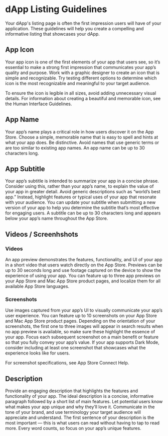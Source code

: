 # dApp Listing Guidelines

Your dApp's listing page is often the first impression users will have of your application. These guidelines will help you create a compelling and informative listing that showcases your dApp.

## App Icon

Your app icon is one of the first elements of your app that users see, so it’s essential to make a strong first impression that communicates your app’s quality and purpose. Work with a graphic designer to create an icon that is simple and recognizable. Try testing different options to determine which icon is the most recognizable and meaningful to your target audience.

To ensure the icon is legible in all sizes, avoid adding unnecessary visual details. For information about creating a beautiful and memorable icon, see the Human Interface Guidelines.

## App Name

Your app’s name plays a critical role in how users discover it on the App Store. Choose a simple, memorable name that is easy to spell and hints at what your app does. Be distinctive. Avoid names that use generic terms or are too similar to existing app names. An app name can be up to 30 characters long.

## App Subtitle

Your app’s subtitle is intended to summarize your app in a concise phrase. Consider using this, rather than your app’s name, to explain the value of your app in greater detail. Avoid generic descriptions such as “world’s best app.” Instead, highlight features or typical uses of your app that resonate with your audience. You can update your subtitle when submitting a new version of your app to help you determine the subtitle that’s most effective for engaging users. A subtitle can be up to 30 characters long and appears below your app’s name throughout the App Store.

## Videos / Screenhshots

### Videos

An app preview demonstrates the features, functionality, and UI of your app in a short video that users watch directly on the App Store. Previews can be up to 30 seconds long and use footage captured on the device to show the experience of using your app. You can feature up to three app previews on your App Store and Mac App Store product pages, and localize them for all available App Store languages.

### Screenshots

Use images captured from your app’s UI to visually communicate your app’s user experience. You can feature up to 10 screenshots on your App Store and Mac App Store product pages. Depending on the orientation of your screenshots, the first one to three images will appear in search results when no app preview is available, so make sure these highlight the essence of your app. Focus each subsequent screenshot on a main benefit or feature so that you fully convey your app’s value. If your app supports Dark Mode, consider including at least one screenshot that showcases what the experience looks like for users.

For screenshot specifications, see App Store Connect Help.

## Description

Provide an engaging description that highlights the features and functionality of your app. The ideal description is a concise, informative paragraph followed by a short list of main features. Let potential users know what makes your app unique and why they’ll love it. Communicate in the tone of your brand, and use terminology your target audience will appreciate and understand. The first sentence of your description is the most important — this is what users can read without having to tap to read more. Every word counts, so focus on your app’s unique features.
